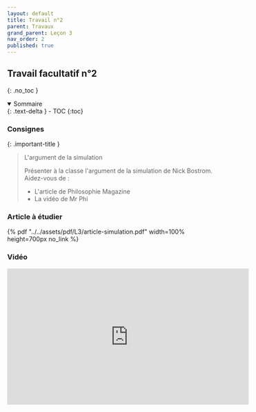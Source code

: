 ```yaml
---
layout: default
title: Travail n°2
parent: Travaux
grand_parent: Leçon 3
nav_order: 2
published: true
---
```

## Travail facultatif n°2
{: .no_toc }

<details open markdown="block">
  <summary>
    Sommaire
  </summary>
  {: .text-delta }
- TOC
{:toc}
</details>

### Consignes

{: .important-title }
>L'argument de la simulation
>
> Présenter à la classe l'argument de la simulation de Nick Bostrom. Aidez-vous de :
> - L'article de Philosophie Magazine
> - La vidéo de Mr Phi

### Article à étudier

{% pdf "../../assets/pdf/L3/article-simulation.pdf" width=100% height=700px no_link %}

### Vidéo

<iframe width="560" height="315" src="https://www.youtube.com/embed/AtTTn7KMIys?si=s0dwQ3AKsl6Yeh4Z" title="YouTube video player" frameborder="0" allow="accelerometer; autoplay; clipboard-write; encrypted-media; gyroscope; picture-in-picture; web-share" allowfullscreen></iframe>